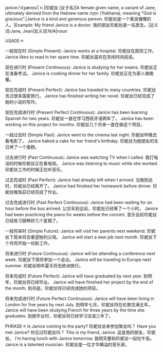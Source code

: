janice:/ˈdʒænɪs/| n.|珍妮丝 (女子名)|A female given name, a variant of Jane, ultimately derived from the Hebrew name יוֹחָנָה (Yokhana), meaning "God is gracious".|Janice is a kind and generous person. 珍妮丝是一个善良慷慨的人。|Example: My friend Janice is a doctor. 我的朋友珍妮丝是一名医生。|近义词:Jane, Jean|反义词:N/A|noun


USAGE->

一般现在时 (Simple Present):
Janice works at a hospital. 珍妮丝在医院工作。
Janice likes to read in her spare time. 珍妮丝喜欢在空闲时间阅读。

现在进行时 (Present Continuous):
Janice is studying for her exams. 珍妮丝正在准备考试。
Janice is cooking dinner for her family. 珍妮丝正在为家人做晚餐。

现在完成时 (Present Perfect):
Janice has traveled to many countries. 珍妮丝去过很多国家旅行。
Janice has finished writing her novel. 珍妮丝已经完成了她的小说的写作。

现在完成进行时 (Present Perfect Continuous):
Janice has been learning Spanish for two years. 珍妮丝一直在学习西班牙语两年了。
Janice has been working on this project for months. 珍妮丝几个月来一直在做这个项目。

一般过去时 (Simple Past):
Janice went to the cinema last night. 珍妮丝昨晚去看电影了。
Janice baked a cake for her friend's birthday. 珍妮丝为她朋友的生日烤了一个蛋糕。

过去进行时 (Past Continuous):
Janice was watching TV when I called. 我打电话的时候珍妮丝正在看电视。
Janice was listening to music while she worked. 珍妮丝工作的时候正在听音乐。

过去完成时 (Past Perfect):
Janice had already left when I arrived. 当我到达时，珍妮丝已经离开了。
Janice had finished her homework before dinner. 珍妮丝晚饭前已经完成了作业。

过去完成进行时 (Past Perfect Continuous):
Janice had been waiting for an hour before the bus arrived. 公交车到达前，珍妮丝已经等了一个小时。
Janice had been practicing the piano for weeks before the concert. 音乐会前珍妮丝已经练习钢琴好几个星期了。

一般将来时 (Simple Future):
Janice will visit her parents next weekend. 珍妮丝下周末将去看望她的父母。
Janice will start a new job next month. 珍妮丝下个月将开始一份新工作。

将来进行时 (Future Continuous):
Janice will be attending a conference next week. 珍妮丝下周将参加一个会议。
Janice will be traveling to Europe next summer. 珍妮丝明年夏天将去欧洲旅行。

将来完成时 (Future Perfect):
Janice will have graduated by next year. 到明年，珍妮丝将已经毕业。
Janice will have finished her project by the end of the month. 到月底，珍妮丝将已经完成她的项目。

将来完成进行时 (Future Perfect Continuous):
Janice will have been living in London for five years by next July. 到明年七月，珍妮丝将在伦敦住满五年。
Janice will have been studying French for three years by the time she graduates. 到她毕业时，珍妮丝将已经学习法语三年了。


PHRASE->
Is Janice coming to the party? 珍妮丝会来参加聚会吗？
Have you met Janice? 你见过珍妮丝吗？
This is my friend, Janice. 这是我的朋友，珍妮丝。
I'm having lunch with Janice tomorrow. 我明天要和珍妮丝一起吃午饭。
Janice is a talented musician. 珍妮丝是一位才华横溢的音乐家。
